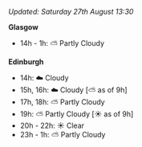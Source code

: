 *Updated: Saturday 27th August 13:30*

**Glasgow**

* 14h - 1h: :partly_sunny: Partly Cloudy

**Edinburgh**

* 14h: :cloud: Cloudy
* 15h, 16h: :cloud: Cloudy [:partly_sunny: as of 9h]
* 17h, 18h: :partly_sunny: Partly Cloudy
* 19h: :partly_sunny: Partly Cloudy [:sunny: as of 9h]
* 20h - 22h: :sunny: Clear
* 23h - 1h: :partly_sunny: Partly Cloudy
